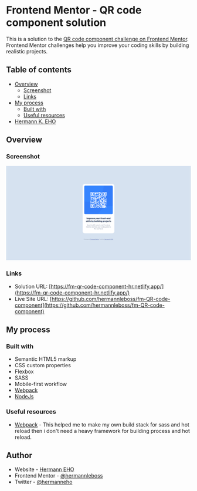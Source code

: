 # Frontend Mentor - QR code component solution

This is a solution to the [QR code component challenge on Frontend Mentor](https://www.frontendmentor.io/challenges/qr-code-component-iux_sIO_H). Frontend Mentor challenges help you improve your coding skills by building realistic projects.

## Table of contents

- [Overview](#overview)
    - [Screenshot](#screenshot)
    - [Links](#links)
- [My process](#my-process)
    - [Built with](#built-with)
    - [Useful resources](#useful-resources)
- [Hermann K. EHO](#author)

## Overview

### Screenshot

![](./Frontend%20Mentor%20-%20QR%20code%20component%20-%20localhost.png)

### Links

- Solution URL: [https://fm-qr-code-component-hr.netlify.app/](https://fm-qr-code-component-hr.netlify.app/)
- Live Site URL: [https://github.com/hermannleboss/fm-QR-code-component](https://github.com/hermannleboss/fm-QR-code-component)

## My process

### Built with

- Semantic HTML5 markup
- CSS custom properties
- Flexbox
- SASS
- Mobile-first workflow
- [Webpack](https://webpack.js.org/)
- [NodeJs](https://nodejs.org/en/)


### Useful resources

- [Webpack](https://webpack.js.org/) - This helped me to make my own build stack for sass and hot reload then i don't need a heavy framework for building process and hot reload.
## Author

- Website - [Hermann EHO](https://www.hermanneho.com/)
- Frontend Mentor - [@hermannleboss](https://www.frontendmentor.io/profile/hermannleboss)
- Twitter - [@hermanneho](https://www.twitter.com/hermanneho)
